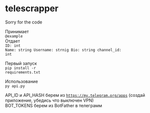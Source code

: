# telescrapper
Sorry for the code

Принимает<br/>
<code>@example</code><br/>
Отдает</br>
<code>ID: int	Name: string Username: strnig	Bio: string channel_id: int</code><br/>

Первый запуск <br/>
<code>pip install -r requirements.txt</code><br/>
  
Использование <br/>
<code>py api.py</code><br/>

API_ID и API_HASH берем из <code>https://my.telegram.org/apps</code> (создай приложение, убедись что выключен VPN)<br/>
BOT_TOKENS берем из BotFather в телеграмм

